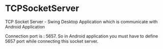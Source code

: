 TCPSocketServer
===============

TCP Socket Server - Swing Desktop Application which is communicate with Android Application

Connection port is : 5657. So in Android application you must have to define 5657 port while connecting this socket server.
